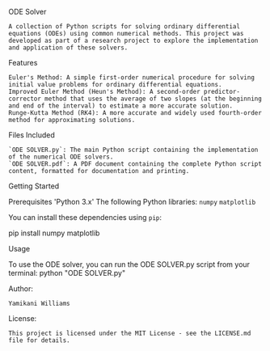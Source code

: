 ODE Solver

	A collection of Python scripts for solving ordinary differential equations (ODEs) using common numerical methods. This project was developed as part of a research project to explore the implementation and application of these solvers.

Features

	Euler's Method: A simple first-order numerical procedure for solving initial value problems for ordinary differential equations.
	Improved Euler Method (Heun's Method): A second-order predictor-corrector method that uses the average of two slopes (at the beginning and end of the interval) to estimate a more accurate solution.
	Runge-Kutta Method (RK4): A more accurate and widely used fourth-order method for approximating solutions. 

Files Included

	`ODE SOLVER.py`: The main Python script containing the implementation of the numerical ODE solvers.
	`ODE SOLVER.pdf`: A PDF document containing the complete Python script content, formatted for documentation and printing.

Getting Started

   Prerequisites
	'Python 3.x'
	The following Python libraries:
		`numpy`
		`matplotlib`

You can install these dependencies using `pip`:

pip install numpy matplotlib

Usage

To use the ODE solver, you can run the ODE SOLVER.py script from your terminal:
	python "ODE SOLVER.py"

Author:

	Yamikani Williams

License:

	This project is licensed under the MIT License - see the LICENSE.md file for details.
